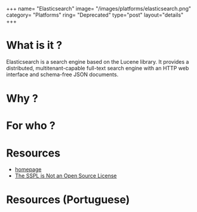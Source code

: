 +++
name= "Elasticsearch"
image= "/images/platforms/elasticsearch.png"
category= "Platforms"
ring= "Deprecated"
type="post"
layout="details"
+++

# What is it ?

Elasticsearch is a search engine based on the Lucene library. It provides a distributed, multitenant-capable full-text search engine with an HTTP web interface and schema-free JSON documents.

# Why ?



# For who ?


# Resources
* [homepage](https://www.elastic.co/)
* [The SSPL is Not an Open Source License](https://opensource.org/node/1099)


# Resources (Portuguese)

